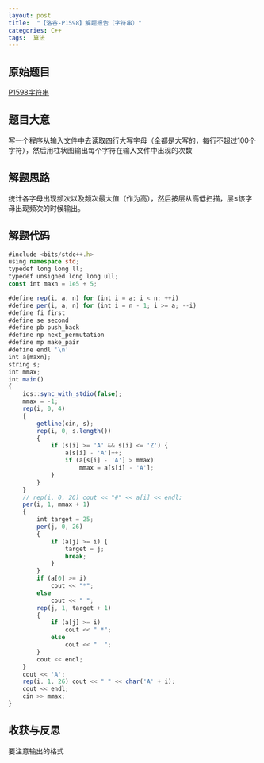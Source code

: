 ```yaml
---
layout: post
title:  "【洛谷-P1598】解题报告（字符串）"
categories: C++
tags:  算法
---
```


## 原始题目

[P1598字符串](https://www.luogu.com.cn/problem/P1598)

## 题目大意

写一个程序从输入文件中去读取四行大写字母（全都是大写的，每行不超过100个字符），然后用柱状图输出每个字符在输入文件中出现的次数

## 解题思路

统计各字母出现频次以及频次最大值（作为高），然后按层从高低扫描，层≤该字母出现频次的时候输出。

## 解题代码


```typescript
#include <bits/stdc++.h>
using namespace std;
typedef long long ll;
typedef unsigned long long ull;
const int maxn = 1e5 + 5;

#define rep(i, a, n) for (int i = a; i < n; ++i)
#define per(i, a, n) for (int i = n - 1; i >= a; --i)
#define fi first
#define se second
#define pb push_back
#define np next_permutation
#define mp make_pair
#define endl '\n'
int a[maxn];
string s;
int mmax;
int main()
{
    ios::sync_with_stdio(false);
    mmax = -1;
    rep(i, 0, 4)
    {
        getline(cin, s);
        rep(i, 0, s.length())
        {
            if (s[i] >= 'A' && s[i] <= 'Z') {
                a[s[i] - 'A']++;
                if (a[s[i] - 'A'] > mmax)
                    mmax = a[s[i] - 'A'];
            }
        }
    }
    // rep(i, 0, 26) cout << "#" << a[i] << endl;
    per(i, 1, mmax + 1)
    {
        int target = 25;
        per(j, 0, 26)
        {
            if (a[j] >= i) {
                target = j;
                break;
            }
        }
        if (a[0] >= i)
            cout << "*";
        else
            cout << " ";
        rep(j, 1, target + 1)
        {
            if (a[j] >= i)
                cout << " *";
            else
                cout << "  ";
        }
        cout << endl;
    }
    cout << 'A';
    rep(i, 1, 26) cout << " " << char('A' + i);
    cout << endl;
    cin >> mmax;
}
```

## 收获与反思

要注意输出的格式